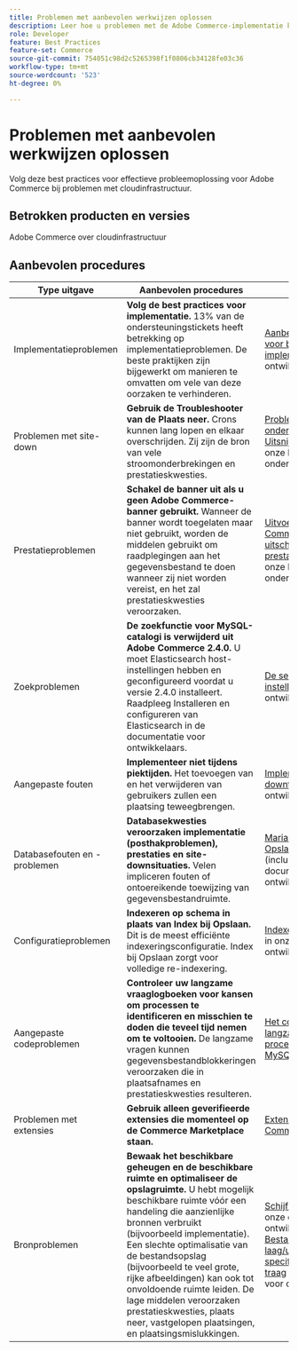 ```yaml
---
title: Problemen met aanbevolen werkwijzen oplossen
description: Leer hoe u problemen met de Adobe Commerce-implementatie kunt oplossen.
role: Developer
feature: Best Practices
feature-set: Commerce
source-git-commit: 754051c98d2c5265398f1f0806cb34128fe03c36
workflow-type: tm+mt
source-wordcount: '523'
ht-degree: 0%

---
```



# Problemen met aanbevolen werkwijzen oplossen

Volg deze best practices voor effectieve probleemoplossing voor Adobe Commerce bij problemen met cloudinfrastructuur.

## Betrokken producten en versies

Adobe Commerce over cloudinfrastructuur

## Aanbevolen procedures

| Type uitgave | Aanbevolen procedures | Resource |
|----------------------------|----------------------------------------------------------------------------------------------------------------------------------------------------------------------------------------------------------------------------------------------------------------------------------------------------------------------------------------------------------------------------------------------------|-------------------------------------------------------------------------------------------------------------------------------------------------------------------------------------------------------------------------------------------------------------------------------------------------------------------------------------------------------------------------------------------------------|
| Implementatieproblemen | **Volg de best practices voor implementatie.** 13% van de ondersteuningstickets heeft betrekking op implementatieproblemen. De beste praktijken zijn bijgewerkt om manieren te omvatten om vele van deze oorzaken te verhinderen. | [Aanbevolen werkwijzen voor builds en implementatie](https://devdocs.magento.com/cloud/reference/discover-deploy.html#best-practices) in onze ontwikkelaarsdocumentatie. |
| Problemen met site-down | **Gebruik de Troubleshooter van de Plaats neer.** Crons kunnen lang lopen en elkaar overschrijden. Zij zijn de bron van vele stroomonderbrekingen en prestatieskwesties. | [Problemen met site-onderaan oplossen](https://experienceleague.adobe.com/docs/commerce-knowledge-base/kb/troubleshooting/site-down-or-unresponsive/magento-site-down-troubleshooter.html?lang=en) en [Uitsnijdtaken herstellen](https://experienceleague.adobe.com/docs/commerce-knowledge-base/kb/troubleshooting/miscellaneous/cron-job-is-stuck-in-running-status.html?lang=en) in onze kennisbasis voor ondersteuning. |
| Prestatieproblemen | **Schakel de banner uit als u geen Adobe Commerce-banner gebruikt.** Wanneer de banner wordt toegelaten maar niet gebruikt, worden de middelen gebruikt om raadplegingen aan het gegevensbestand te doen wanneer zij niet worden vereist, en het zal prestatieskwesties veroorzaken. | [Uitvoer van Adobe Commerce Banner uitschakelen om de prestaties te verbeteren](https://experienceleague.adobe.com/docs/commerce-knowledge-base/kb/troubleshooting/miscellaneous/disable-magento-banner-output-to-improve-site-performance.html) in onze kennisbasis voor ondersteuning. |
| Zoekproblemen | **De zoekfunctie voor MySQL-catalogi is verwijderd uit Adobe Commerce 2.4.0.** U moet Elasticsearch host-instellingen hebben en geconfigureerd voordat u versie 2.4.0 installeert. Raadpleeg Installeren en configureren van Elasticsearch in de documentatie voor ontwikkelaars. | [De service Elasticsearch instellen](https://devdocs.magento.com/cloud/project/services-elastic.html) in onze ontwikkelaarsdocumentatie. |
| Aangepaste fouten | **Implementeer niet tijdens piektijden.** Het toevoegen van en het verwijderen van gebruikers zullen een plaatsing teweegbrengen. | [Implementatie zonder downtime](https://devdocs.magento.com/cloud/deploy/reduce-downtime.html) in onze ontwikkelaarsdocumentatie. |
| Databasefouten en -problemen | **Databasekwesties veroorzaken implementatie (posthakproblemen), prestaties en site-downsituaties.** Velen impliceren fouten of ontoereikende toewijzing van gegevensbestandruimte. | [MariaDB-foutcodes](https://mariadb.com/kb/en/library/mariadb-error-codes/#mariadb-specific-error-codes); [Opslagruimte beheren](https://devdocs.magento.com/cloud/project/manage-disk-space.html) (inclusief database) in de documentatie voor ontwikkelaars. |
| Configuratieproblemen | **Indexeren op schema in plaats van Index bij Opslaan.** Dit is de meest efficiënte indexeringsconfiguratie. Index bij Opslaan zorgt voor volledige re-indexering. | [Indexeerders configureren](../../../configuration/cli/manage-indexers.md#configure-indexers) in onze ontwikkelaarsdocumentatie. |
| Aangepaste codeproblemen | **Controleer uw langzame vraaglogboeken voor kansen om processen te identificeren en misschien te doden die teveel tijd nemen om te voltooien.** De langzame vragen kunnen gegevensbestandblokkeringen veroorzaken die in plaatsafnames en prestatieskwesties resulteren. | [Het controleren van langzame vragen en processen die te lang in MySQL nemen](https://experienceleague.adobe.com/docs/commerce-knowledge-base/kb/troubleshooting/database/checking-slow-queries-and-processes-mysql.html) |
| Problemen met extensies | **Gebruik alleen geverifieerde extensies die momenteel op de Commerce Marketplace staan.** | [Extensies voor Adobe Commerce](https://marketplace.magento.com/extensions.html) |
| Bronproblemen | **Bewaak het beschikbare geheugen en de beschikbare ruimte en optimaliseer de opslagruimte.** U hebt mogelijk beschikbare ruimte vóór een handeling die aanzienlijke bronnen verbruikt (bijvoorbeeld implementatie). Een slechte optimalisatie van de bestandsopslag (bijvoorbeeld te veel grote, rijke afbeeldingen) kan ook tot onvoldoende ruimte leiden. De lage middelen veroorzaken prestatieskwesties, plaats neer, vastgelopen plaatsingen, en plaatsingsmislukkingen. | [Schijfruimte beheren](https://devdocs.magento.com/cloud/project/manage-disk-space.html) in onze documentatie voor ontwikkelaars; [Bestandsopslag laag/uitgeput, het laden van specifieke pagina&#39;s gaat traag](https://experienceleague.adobe.com/docs/commerce-knowledge-base/kb/troubleshooting/miscellaneous/file-storage-low-specific-page-loads-are-slow.html?lang=en) in onze kennisbasis voor ondersteuning. |
